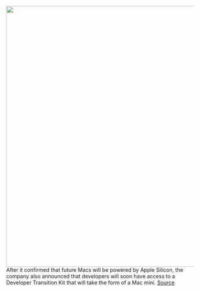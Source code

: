 <img src='https://cdn.vox-cdn.com/thumbor/_i-AqSsXkmr6yaRD4CiozRfmTCE=/0x0:2128x1494/1200x800/filters:focal(894x577:1234x917)/cdn.vox-cdn.com/uploads/chorus_image/image/66967005/Screen_Shot_2020_06_22_at_2.48.50_PM.0.png' width='700px' /><br/>
After it confirmed that future Macs will be powered by Apple Silicon, the company also announced that developers will soon have access to a Developer Transition Kit that will take the form of a Mac mini.
<a href='https://www.theverge.com/2020/6/22/21299275/apple-mac-mini-developer-transition-kit-silicon-chip-wwdc-2020'> Source <a/>